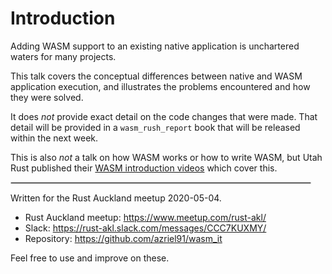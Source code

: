 # Introduction

Adding WASM support to an existing native application is unchartered waters for many projects.

This talk covers the conceptual differences between native and WASM application execution, and illustrates the problems encountered and how they were solved.

It does *not* provide exact detail on the code changes that were made. That detail will be provided in a `wasm_rush_report` book that will be released within the next week.

This is also *not* a talk on how WASM works or how to write WASM, but Utah Rust published their [WASM introduction videos] which cover this.

<hr style="width: 95%; border: 1px solid #ccc;" />

Written for the Rust Auckland meetup 2020-05-04.

* Rust Auckland meetup: <https://www.meetup.com/rust-akl/>
* Slack: <https://rust-akl.slack.com/messages/CCC7KUXMY/>
* Repository: <https://github.com/azriel91/wasm_it>

Feel free to use and improve on these.

[WASM introduction videos]: https://users.rust-lang.org/t/webassembly-wat-and-rust-video-presentation/41784
